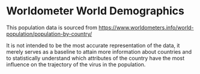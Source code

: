 # Worldometer World Demographics

This population data is sourced from https://www.worldometers.info/world-population/population-by-country/

It is not intended to be the most accurate representation of the data, it merely serves as a baseline to attain more information about countries and to statistically understand which attributes of the country have the most influence on the trajectory of the virus in the population.
